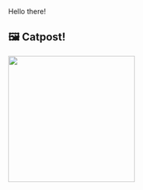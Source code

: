 Hello there!



## 🖼️ Catpost!

<sub>
    <img src="https://cdn2.thecatapi.com/images/efs.jpg" height="256">
</sub>

